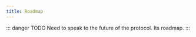 ```yaml
---
title: Roadmap
---
```


::: danger TODO
Need to speak to the future of the protocol. Its roadmap.
:::

